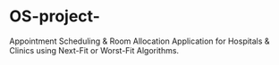 # OS-project-
Appointment Scheduling &amp; Room Allocation Application for Hospitals &amp; Clinics using Next-Fit or Worst-Fit Algorithms.
